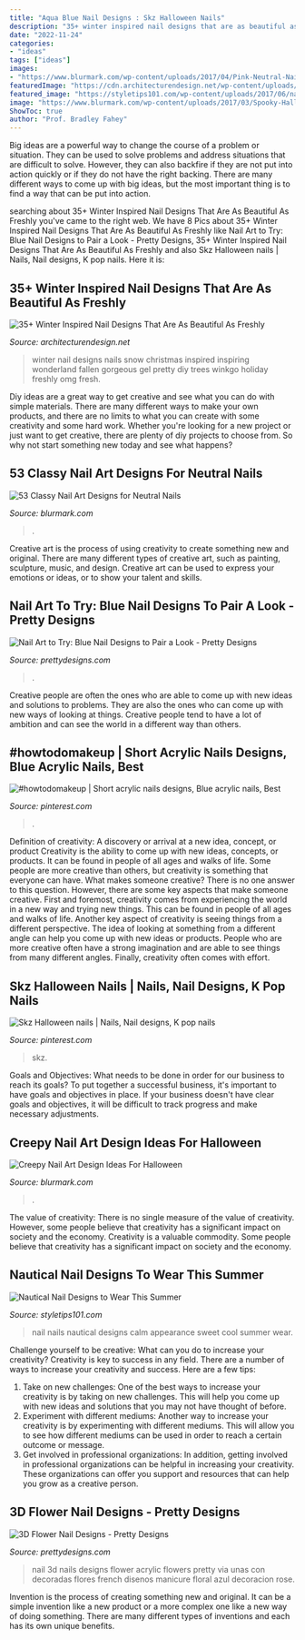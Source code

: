 ```yaml
---
title: "Aqua Blue Nail Designs : Skz Halloween Nails"
description: "35+ winter inspired nail designs that are as beautiful as freshly"
date: "2022-11-24"
categories:
- "ideas"
tags: ["ideas"]
images:
- "https://www.blurmark.com/wp-content/uploads/2017/04/Pink-Neutral-Nails.jpg"
featuredImage: "https://cdn.architecturendesign.net/wp-content/uploads/2016/01/AD-Winter-Inspired-Nail-Designs-06.jpg"
featured_image: "https://styletips101.com/wp-content/uploads/2017/06/nautical-nail-design-25.jpg"
image: "https://www.blurmark.com/wp-content/uploads/2017/03/Spooky-Halloween-Gel-Nails-768x768.jpg"
ShowToc: true
author: "Prof. Bradley Fahey"
---
```



Big ideas are a powerful way to change the course of a problem or situation. They can be used to solve problems and address situations that are difficult to solve. However, they can also backfire if they are not put into action quickly or if they do not have the right backing. There are many different ways to come up with big ideas, but the most important thing is to find a way that can be put into action.

	

		
searching about 35+ Winter Inspired Nail Designs That Are As Beautiful As Freshly you've came to the right web. We have 8 Pics about 35+ Winter Inspired Nail Designs That Are As Beautiful As Freshly like Nail Art to Try: Blue Nail Designs to Pair a Look - Pretty Designs, 35+ Winter Inspired Nail Designs That Are As Beautiful As Freshly and also Skz Halloween nails | Nails, Nail designs, K pop nails. Here it is:
		
    
## 35+ Winter Inspired Nail Designs That Are As Beautiful As Freshly

<img loading=lazy src="https://cdn.architecturendesign.net/wp-content/uploads/2016/01/AD-Winter-Inspired-Nail-Designs-06.jpg" onerror="this.onerror=null;this.src='https://tse4.mm.bing.net/th?id=OIP.k5CO11dpyGWrMqLkzXjO2AHaLE&amp;pid=15.1';" alt="35+ Winter Inspired Nail Designs That Are As Beautiful As Freshly">

_Source: architecturendesign.net_

>winter nail designs nails snow christmas inspired inspiring wonderland fallen gorgeous gel pretty diy trees winkgo holiday freshly omg fresh. 

	

Diy ideas are a great way to get creative and see what you can do with simple materials. There are many different ways to make your own products, and there are no limits to what you can create with some creativity and some hard work. Whether you're looking for a new project or just want to get creative, there are plenty of diy projects to choose from. So why not start something new today and see what happens?

    
## 53 Classy Nail Art Designs For Neutral Nails

<img loading=lazy src="https://www.blurmark.com/wp-content/uploads/2017/04/Pink-Neutral-Nails.jpg" onerror="this.onerror=null;this.src='https://tse1.mm.bing.net/th?id=OIP.rOus8KUGhn0dmDKmpRYimAHaHa&amp;pid=15.1';" alt="53 Classy Nail Art Designs for Neutral Nails">

_Source: blurmark.com_

>. 

	

Creative art is the process of using creativity to create something new and original. There are many different types of creative art, such as painting, sculpture, music, and design. Creative art can be used to express your emotions or ideas, or to show your talent and skills.

    
## Nail Art To Try: Blue Nail Designs To Pair A Look - Pretty Designs

<img loading=lazy src="https://www.prettydesigns.com/wp-content/uploads/2014/07/Pretty-Blue-Nails.jpg" onerror="this.onerror=null;this.src='https://tse1.mm.bing.net/th?id=OIP.W2JutOkZteVDX73sx8UicgHaJ3&amp;pid=15.1';" alt="Nail Art to Try: Blue Nail Designs to Pair a Look - Pretty Designs">

_Source: prettydesigns.com_

>. 

	

Creative people are often the ones who are able to come up with new ideas and solutions to problems. They are also the ones who can come up with new ways of looking at things. Creative people tend to have a lot of ambition and can see the world in a different way than others.

    
## #howtodomakeup | Short Acrylic Nails Designs, Blue Acrylic Nails, Best

<img loading=lazy src="https://i.pinimg.com/736x/aa/52/fe/aa52fea0072a73a19230601aa18d471d.jpg" onerror="this.onerror=null;this.src='https://tse3.mm.bing.net/th?id=OIP.k1x-fMsyC1mIcQQeGE7GwAHaLf&amp;pid=15.1';" alt="#howtodomakeup | Short acrylic nails designs, Blue acrylic nails, Best">

_Source: pinterest.com_

>. 

	

Definition of creativity: A discovery or arrival at a new idea, concept, or product
Creativity is the ability to come up with new ideas, concepts, or products. It can be found in people of all ages and walks of life. Some people are more creative than others, but creativity is something that everyone can have. What makes someone creative? There is no one answer to this question. However, there are some key aspects that make someone creative. First and foremost, creativity comes from experiencing the world in a new way and trying new things. This can be found in people of all ages and walks of life. Another key aspect of creativity is seeing things from a different perspective. The idea of looking at something from a different angle can help you come up with new ideas or products. People who are more creative often have a strong imagination and are able to see things from many different angles. Finally, creativity often comes with effort.

    
## Skz Halloween Nails | Nails, Nail Designs, K Pop Nails

<img loading=lazy src="https://i.pinimg.com/736x/10/53/e8/1053e8907484096da68aa75ed5efe74e.jpg" onerror="this.onerror=null;this.src='https://tse3.mm.bing.net/th?id=OIP.-qrr2SJJ6mATjx1exTUjxwHaJ3&amp;pid=15.1';" alt="Skz Halloween nails | Nails, Nail designs, K pop nails">

_Source: pinterest.com_

>skz. 

	

Goals and Objectives: What needs to be done in order for our business to reach its goals?
To put together a successful business, it's important to have goals and objectives in place. If your business doesn't have clear goals and objectives, it will be difficult to track progress and make necessary adjustments.

    
## Creepy Nail Art Design Ideas For Halloween

<img loading=lazy src="https://www.blurmark.com/wp-content/uploads/2017/03/Spooky-Halloween-Gel-Nails-768x768.jpg" onerror="this.onerror=null;this.src='https://tse3.mm.bing.net/th?id=OIP.FsqAXv3lmvYCto_VdL7OMAHaHa&amp;pid=15.1';" alt="Creepy Nail Art Design Ideas For Halloween">

_Source: blurmark.com_

>. 

	

The value of creativity: There is no single measure of the value of creativity. However, some people believe that creativity has a significant impact on society and the economy.
Creativity is a valuable commodity. Some people believe that creativity has a significant impact on society and the economy.

    
## Nautical Nail Designs To Wear This Summer

<img loading=lazy src="https://styletips101.com/wp-content/uploads/2017/06/nautical-nail-design-25.jpg" onerror="this.onerror=null;this.src='https://tse1.mm.bing.net/th?id=OIP.5nK4TprGpN-dXibv3TJomwHaHa&amp;pid=15.1';" alt="Nautical Nail Designs to Wear This Summer">

_Source: styletips101.com_

>nail nails nautical designs calm appearance sweet cool summer wear. 

	

Challenge yourself to be creative: What can you do to increase your creativity?
Creativity is key to success in any field. There are a number of ways to increase your creativity and success. Here are a few tips: 
1. Take on new challenges: One of the best ways to increase your creativity is by taking on new challenges. This will help you come up with new ideas and solutions that you may not have thought of before. 
2. Experiment with different mediums: Another way to increase your creativity is by experimenting with different mediums. This will allow you to see how different mediums can be used in order to reach a certain outcome or message. 
3. Get involved in professional organizations: In addition, getting involved in professional organizations can be helpful in increasing your creativity. These organizations can offer you support and resources that can help you grow as a creative person.

    
## 3D Flower Nail Designs - Pretty Designs

<img loading=lazy src="http://www.prettydesigns.com/wp-content/uploads/2014/07/Blue-Nails1.jpg" onerror="this.onerror=null;this.src='https://tse1.mm.bing.net/th?id=OIP.eZvL7tmTXA7OdjUkIRRcqAHaJ4&amp;pid=15.1';" alt="3D Flower Nail Designs - Pretty Designs">

_Source: prettydesigns.com_

>nail 3d nails designs flower acrylic flowers pretty via unas con decoradas flores french disenos manicure floral azul decoracion rose. 

	

Invention is the process of creating something new and original. It can be a simple invention like a new product or a more complex one like a new way of doing something. There are many different types of inventions and each has its own unique benefits.

